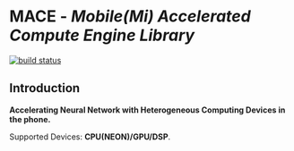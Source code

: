 # **MACE** - *Mobile(Mi) Accelerated Compute Engine Library*
[![build status](http://v9.git.n.xiaomi.com/deep-computing/mace/badges/master/build.svg)](http://v9.git.n.xiaomi.com/deep-computing/mace/pipelines)

## Introduction
**Accelerating Neural Network with Heterogeneous Computing Devices in the phone.**

Supported Devices: **CPU(NEON)/GPU/DSP**.

